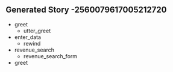
## Generated Story -2560079617005212720
* greet
    - utter_greet
* enter_data
    - rewind
* revenue_search
    - revenue_search_form
* greet
